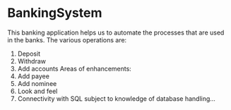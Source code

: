 # BankingSystem
 This banking application helps us to automate the processes that are
 used in the banks. 
 The various operations are:
 1. Deposit
 2. Withdraw
 3. Add accounts
 Areas of enhancements:
 1. Add payee
 2. Add nominee
 3. Look and feel
 4. Connectivity with SQL subject to knowledge of database handling...
